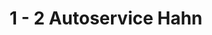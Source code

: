 ---
title: "1 - 2 Autoservice Hahn"
url: /koethen-anhalt/1-2-autoservice-hahn/
shop: Autowerkstatt
---